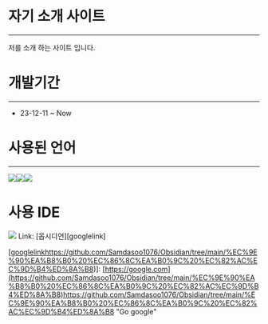 자기 소개 사이트
============= 
***
저를 소개 하는 사이트 입니다.

개발기간
===========
***
* 23-12-11  ~ Now

사용된 언어 
===========
***
<img src="https://img.shields.io/badge/javascript-F7DF1E?style=for-the-badge&logo=javascript&logoColor=JS"><img src="https://img.shields.io/badge/html5-34F26?style=for-the-badge&logo=html5&logoColor=white"><img src="https://img.shields.io/badge/css3-1572B6?style=for-the-badge&logo=css3&logoColor=white">


사용 IDE
===========
<img src="https://img.shields.io/badge/visualstudiocode-007ACC?style=for-the-badge&logo=visualstudiocode&logoColor=black">
Link: [옵시디언][googlelink]

[[googlelink](https://github.com/Samdasoo1076/Obsidian/tree/main/%EC%9E%90%EA%B8%B0%20%EC%86%8C%EA%B0%9C%20%EC%82%AC%EC%9D%B4%ED%8A%B8)https://github.com/Samdasoo1076/Obsidian/tree/main/%EC%9E%90%EA%B8%B0%20%EC%86%8C%EA%B0%9C%20%EC%82%AC%EC%9D%B4%ED%8A%B8)]: [https://google.com](https://github.com/Samdasoo1076/Obsidian/tree/main/%EC%9E%90%EA%B8%B0%20%EC%86%8C%EA%B0%9C%20%EC%82%AC%EC%9D%B4%ED%8A%B8)https://github.com/Samdasoo1076/Obsidian/tree/main/%EC%9E%90%EA%B8%B0%20%EC%86%8C%EA%B0%9C%20%EC%82%AC%EC%9D%B4%ED%8A%B8 "Go google"
